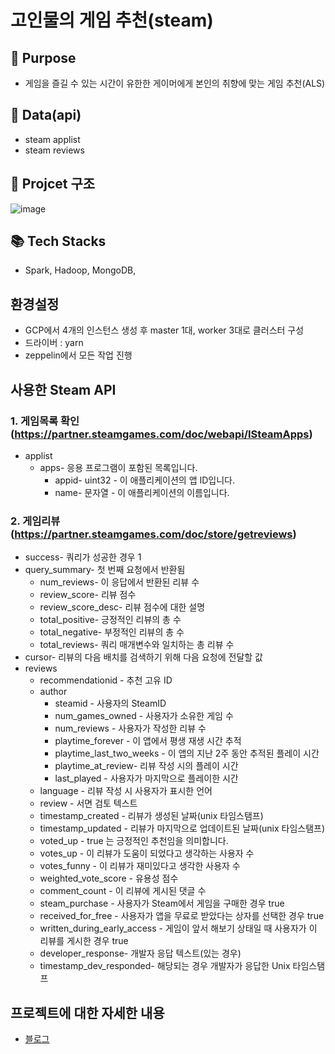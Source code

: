 # 고인물의 게임 추천(steam)

## :bell: Purpose

- 게임을 즐길 수 있는 시간이 유한한 게이머에게 본인의 취향에 맞는 게임 추천(ALS)

## 💾 Data(api)
- steam applist
- steam reviews 
## 💾 Projcet 구조
![image](https://user-images.githubusercontent.com/88607278/214723473-e4e3810f-2190-4220-b99c-8f08b95eabe0.png)



## 📚 Tech Stacks
- Spark, Hadoop, MongoDB, 

## 환경설정
- GCP에서 4개의 인스턴스 생성 후 master 1대, worker 3대로 클러스터 구성
- 드라이버 : yarn
- zeppelin에서 모든 작업 진행


## 사용한 Steam API

### 1. 게임목록 확인(https://partner.steamgames.com/doc/webapi/ISteamApps)

- applist
    - apps- 응용 프로그램이 포함된 목록입니다.
        - appid- uint32 - 이 애플리케이션의 앱 ID입니다.
        - name- 문자열 - 이 애플리케이션의 이름입니다.


### 2. 게임리뷰(https://partner.steamgames.com/doc/store/getreviews)

- success- 쿼리가 성공한 경우 1
- query_summary- 첫 번째 요청에서 반환됨
    - num_reviews- 이 응답에서 반환된 리뷰 수
    - review_score- 리뷰 점수
    - review_score_desc- 리뷰 점수에 대한 설명
    - total_positive- 긍정적인 리뷰의 총 수
    - total_negative- 부정적인 리뷰의 총 수
    - total_reviews- 쿼리 매개변수와 일치하는 총 리뷰 수
- cursor- 리뷰의 다음 배치를 검색하기 위해 다음 요청에 전달할 값
- reviews
    - recommendationid - 추천 고유 ID
    - author
        - steamid - 사용자의 SteamID
        - num_games_owned - 사용자가 소유한 게임 수
        - num_reviews - 사용자가 작성한 리뷰 수
        - playtime_forever - 이 앱에서 평생 재생 시간 추적
        - playtime_last_two_weeks - 이 앱의 지난 2주 동안 추적된 플레이 시간
        - playtime_at_review- 리뷰 작성 시의 플레이 시간
        - last_played - 사용자가 마지막으로 플레이한 시간
    - language - 리뷰 작성 시 사용자가 표시한 언어
    - review - 서면 검토 텍스트
    - timestamp_created - 리뷰가 생성된 날짜(unix 타임스탬프)
    - timestamp_updated - 리뷰가 마지막으로 업데이트된 날짜(unix 타임스탬프)
    - voted_up - true 는 긍정적인 추천임을 의미합니다.
    - votes_up - 이 리뷰가 도움이 되었다고 생각하는 사용자 수
    - votes_funny - 이 리뷰가 재미있다고 생각한 사용자 수
    - weighted_vote_score - 유용성 점수
    - comment_count - 이 리뷰에 게시된 댓글 수
    - steam_purchase - 사용자가 Steam에서 게임을 구매한 경우 true
    - received_for_free - 사용자가 앱을 무료로 받았다는 상자를 선택한 경우 true
    - written_during_early_access - 게임이 앞서 해보기 상태일 때 사용자가 이 리뷰를 게시한 경우 true
    - developer_response- 개발자 응답 텍스트(있는 경우)
    - timestamp_dev_responded- 해당되는 경우 개발자가 응답한 Unix 타임스탬프
    

 ## 프로젝트에 대한 자세한 내용
 - [블로그](https://nothing-error.tistory.com/entry/%ED%94%84%EB%A1%9C%EC%A0%9D%ED%8A%B8-%EA%B3%A0%EC%9D%B8%EB%AC%BC%EC%9D%98-%EC%8A%A4%ED%8C%80-%EA%B2%8C%EC%9E%84%EC%B6%94%EC%B2%9C-1%EA%B0%9C%EC%9A%94)
